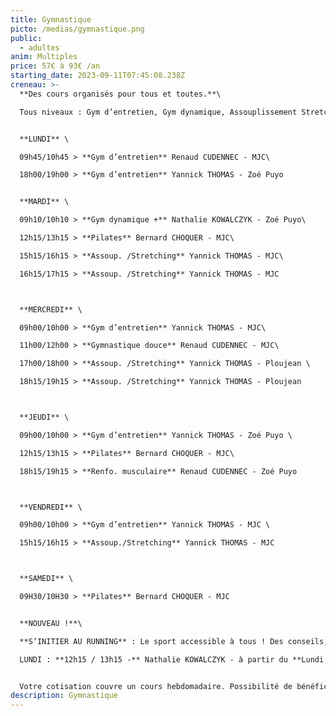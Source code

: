 ```yaml
---
title: Gymnastique
picto: /medias/gymnastique.png
public:
  - adultes
anim: Multiples
price: 57€ à 93€ /an
starting_date: 2023-09-11T07:45:08.238Z
creneau: >-
  **Des cours organisés pour tous et toutes.**\

  Tous niveaux : Gym d’entretien, Gym dynamique, Assouplissement Stretching, Entretien musculaire.


  **LUNDI** \

  09h45/10h45 > **Gym d’entretien** Renaud CUDENNEC - MJC\

  18h00/19h00 > **Gym d’entretien** Yannick THOMAS - Zoé Puyo


  **MARDI** \

  09h10/10h10 > **Gym dynamique +** Nathalie KOWALCZYK - Zoé Puyo\

  12h15/13h15 > **Pilates** Bernard CHOQUER - MJC\

  15h15/16h15 > **Assoup. /Stretching** Yannick THOMAS - MJC\

  16h15/17h15 > **Assoup. /Stretching** Yannick THOMAS - MJC 



  **MERCREDI** \

  09h00/10h00 > **Gym d’entretien** Yannick THOMAS - MJC\

  11h00/12h00 > **Gymnastique douce** Renaud CUDENNEC - MJC\

  17h00/18h00 > **Assoup. /Stretching** Yannick THOMAS - Ploujean \

  18h15/19h15 > **Assoup. /Stretching** Yannick THOMAS - Ploujean 



  **JEUDI** \

  09h00/10h00 > **Gym d’entretien** Yannick THOMAS - Zoé Puyo \

  12h15/13h15 > **Pilates** Bernard CHOQUER - MJC\

  18h15/19h15 > **Renfo. musculaire** Renaud CUDENNEC - Zoé Puyo



  **VENDREDI** \

  09h00/10h00 > **Gym d’entretien** Yannick THOMAS - MJC \

  15h15/16h15 > **Assoup./Stretching** Yannick THOMAS - MJC



  **SAMEDI** \

  09H30/10H30 > **Pilates** Bernard CHOQUER - MJC


  **NOUVEAU !**\

  **S’INITIER AU RUNNING** : Le sport accessible à tous ! Des conseils, des apports techniques et les encouragements d’une coach sportive pour débuter et apprendre à courir. Une activité santé pour les débutants et pour avancer à votre rythme.\

  LUNDI : **12h15 / 13h15 -** Nathalie KOWALCZYK - à partir du **Lundi 18 sept 2023.**


  Votre cotisation couvre un cours hebdomadaire. Possibilité de bénéficier d’un second cours (nombre de places limité) pour 12€ supplémentaires. (renseignements auprès de la MJC)
description: Gymnastique
---
```

